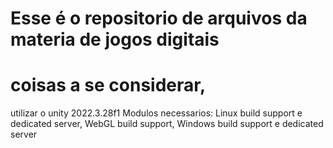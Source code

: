 # Esse é o repositorio de arquivos da materia de jogos digitais

# coisas a se considerar,

utilizar o unity 2022.3.28f1
Modulos necessarios: Linux build support e dedicated server, WebGL build support, Windows build support e dedicated server
